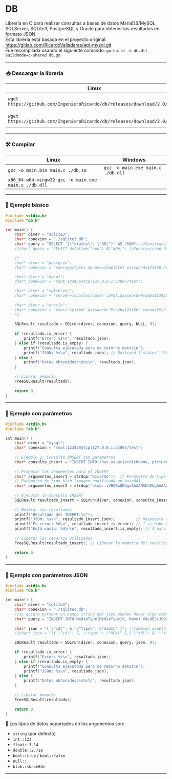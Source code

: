 # DB

Librería en C para realizar consultas a bases de datos MariaDB/MySQL, SQLServer, SQLite3, PostgreSQL y Oracle para obtener los resultados en formato JSON.  
Esta librería está basada en el proyecto original: https://gitlab.com/RicardoValladares/api-mysql.git  
Fue recompilada usando el siguiente comando: `go build -o db.dll -buildmode=c-shared db.go`

---

### 📥 Descargar la librería

| Linux | Windows |
| --- | --- |
| `wget https://github.com/IngenieroRicardo/db/releases/download/2.0/db.so` | `Invoke-WebRequest https://github.com/IngenieroRicardo/db/releases/download/2.0/db.dll -OutFile ./db.dll` |
| `wget https://github.com/IngenieroRicardo/db/releases/download/2.0/db.h` | `Invoke-WebRequest https://github.com/IngenieroRicardo/db/releases/download/2.0/db.h -OutFile ./db.h` |

---

### 🛠️ Compilar

| Linux | Windows |
| --- | --- |
| `gcc -o main.bin main.c ./db.so` | `gcc -o main.exe main.c ./db.dll` |
| `x86_64-w64-mingw32-gcc -o main.exe main.c ./db.dll` |  |

---

### 🧪 Ejemplo básico

```C
#include <stdio.h>
#include "db.h"

int main() {
    char* diver = "sqlite3";
    char* conexion = "./sqlite3.db";
    char* query = "SELECT '{\"status\": \"OK\"}' AS JSON"; //Construcción de JSON desde Query
    //char* query = "SELECT datetime('now') AS NOW;"; //Construcción de JSON desde Result

    /*
    char* diver = "postgres";
    char* conexion = "user=postgres dbname=template1 password=123456 host=localhost sslmode=disable";

    char* diver = "mysql";
    char* conexion = "root:123456@tcp(127.0.0.1:3306)/test";

    char* diver = "sqlserver";
    char* conexion = "server=localhost;user id=SA;password=Prueba123456;database=master";
    
    char* diver = "oracle";
    char* conexion = "user="system" password="Prueba123456" connectString="localhost:1521/XE";
    */
    
    SQLResult resultado = SQLrun(diver, conexion, query, NULL, 0);
    
    if (resultado.is_error) {
        printf("Error: %s\n", resultado.json);
    } else if (resultado.is_empty) {
        printf("Consulta ejecutada pero no retornó datos\n");
        printf("JSON: %s\n", resultado.json); // Mostrará {"status":"OK"} o []
    } else {
        printf("Datos obtenidos:\n%s\n", resultado.json);
    }
    
    // Liberar memoria
    FreeSQLResult(resultado);
    
    return 0;
}
```

---

### 🧪 Ejemplo con parámetros

```C
#include <stdio.h>
#include "db.h"

int main() {
    char* diver = "mysql";
    char* conexion = "root:123456@tcp(127.0.0.1:3306)/test";
    
    // Ejemplo 1: Consulta INSERT con parámetros
    char* consulta_insert = "INSERT INTO chat.usuario(nickname, picture) VALUES (?, ?);";
    
    // Preparar los argumentos para el INSERT
    char* argumentos_inser1 = strdup("Ricardo");  // Parámetro de tipo cadena (nickname)
    // Parámetro de tipo blob (imagen codificada en base64)
    char* argumentos_inser2 = strdup("blob::iVBORw0KGgoAAAANSUhEUgAAAAgAAAAICAIAAABLbSncAAAAAXNSR0IArs4c6QAAAARnQU1BAACxjwv8YQUAAAAJcEhZcwAADsMAAA7DAcdvqGQAAAArSURBVBhXY/iPA0AlGBgwGFAKlwQmAKrAIgcVRZODCsI5cAAVgVDo4P9/AHe4m2U/OJCWAAAAAElFTkSuQmCC");
    
    // Ejecutar la consulta INSERT
    SQLResult resultado_insert = SQLrun(diver, conexion, consulta_insert, argumentos_inser1, argumentos_inser2, NULL);
    
    // Mostrar los resultados
    printf("Resultado del INSERT:\n");
    printf("JSON: %s\n", resultado_insert.json);         // Respuesta en formato JSON
    printf("Es error: %d\n", resultado_insert.is_error); // 1 si hubo error, 0 si éxito
    printf("Está vacío: %d\n\n", resultado_insert.is_empty); // 1 para consultas que no retornan datos
    
    // Liberar los recursos utilizados
    FreeSQLResult(resultado_insert); // Liberar la memoria del resultado
    
    return 0;
}
```

---

### 🧪 Ejemplo con parámetros JSON

```C
#include <stdio.h>
#include "db.h"

int main() {
    char* diver = "sqlite3";
    char* conexion = "./sqlite3.db";
    //si quiere parsear un campo string del json puedes hacer algo como esto: (JSON[id,BLOB(foto))])
    char* query = "INSERT INTO MediaType(MediaTypeId, Name) VALUES(JSON[id,tipo])";
   
    char* json = "{ \"id\": 6, \"tipo\": \"midi\" }"; //Tambien acepta arreglos
    //char* json = "[{ \"id\": 7, \"tipo\": \"MP4\" },{ \"id\": 8, \"tipo\": \"vinilo\" }]";

    SQLResult resultado = SQLrun(diver, conexion, query, json, 0);
    
    if (resultado.is_error) {
        printf("Error: %s\n", resultado.json);
    } else if (resultado.is_empty) {
        printf("Consulta ejecutada pero no retornó datos\n");
        printf("JSON: %s\n", resultado.json);
    } else {
        printf("Datos obtenidos:\n%s\n", resultado.json);
    }
    
    // Liberar memoria
    FreeSQLResult(resultado);
    
    return 0;
}
```



📝 Los tipos de datos soportados en los argumentos son:
- `string` (por defecto)
- `int::123`
- `float::3.14`
- `double::2.718`
- `bool::true` / `bool::false`
- `null::`
- `blob::<base64>`

---


